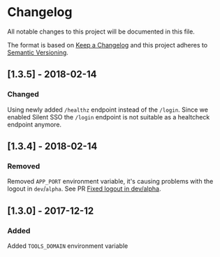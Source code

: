 # Changelog
All notable changes to this project will be documented in this file.

The format is based on [Keep a Changelog](http://keepachangelog.com/en/1.0.0/)
and this project adheres to [Semantic Versioning](http://semver.org/spec/v2.0.0.html).


## [1.3.5] - 2018-02-14
### Changed
Using newly added `/healthz` endpoint instead of the `/login`.
Since we enabled Silent SSO the `/login` endpoint is not suitable
as a healtcheck endpoint anymore.


## [1.3.4] - 2018-02-14
### Removed
Removed `APP_PORT` environment variable, it's causing problems with the
logout in `dev`/`alpha`. See PR [Fixed logout in dev/alpha](https://github.com/ministryofjustice/analytics-platform-control-panel-frontend/pull/131).


## [1.3.0] - 2017-12-12
### Added
Added `TOOLS_DOMAIN` environment variable
